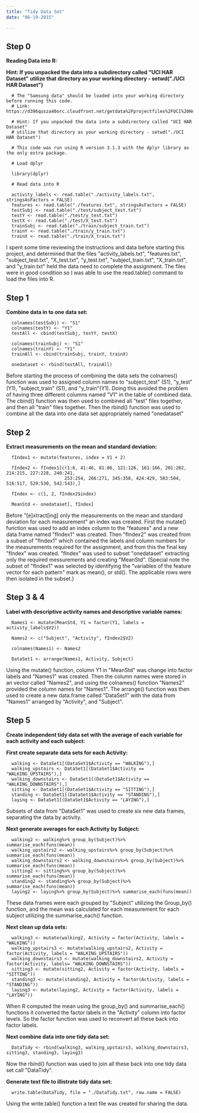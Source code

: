 ```yaml
---
title: "Tidy Data Set"
date: "06-19-2015"

---
```



## Step 0


**Reading Data into R:**

**Hint: If you unpacked the data into a subdirectory called "UCI HAR Dataset" utilize that directory as your working directory - setwd("./UCI HAR Dataset")**


      # The "Samsung data" should be loaded into your working directory before running this code.
      # Link: https://d396qusza40orc.cloudfront.net/getdata%2Fprojectfiles%2FUCI%20HAR%20Dataset.zip
      
      # Hint: If you unpacked the data into a subdirectory called "UCI HAR Dataset" 
      # utilize that directory as your working directory - setwd("./UCI HAR Dataset")

      # This code was run using R version 3.1.3 with the dplyr library as the only extra package. 

      # Load dplyr

      library(dplyr)

      # Read data into R 

      activity_labels <- read.table("./activity_labels.txt", stringsAsFactors = FALSE)
      features <- read.table("./features.txt", stringsAsFactors = FALSE)
      testSubj <- read.table("./test/subject_test.txt")
      testY <- read.table("./test/y_test.txt")
      testX <- read.table("./test/X_test.txt")
      trainSubj <- read.table("./train/subject_train.txt")
      trainY <- read.table("./train/y_train.txt")
      trainX <- read.table("./train/X_train.txt")


I spent some time reviewing the instructions and data before starting this project, and determined that the files "activity_labels.txt", "features.txt", "subject_test.txt", "X_test.txt", "y_test.txt", "subject_train.txt", "X_train.txt", and "y_train.txt" held the data need to complete the assignment.  The files were in good condition so I was able to use the read.table() command to load the files into R. 



## Step 1

**Combine data in to one data set:**

      colnames(testSubj) <- "S1"
      colnames(testY) <- "Y1"
      testAll <- cbind(testSubj, testY, testX)

      colnames(trainSubj) <- "S1"
      colnames(trainY) <- "Y1"
      trainAll <- cbind(trainSubj, trainY, trainX)

      onedataset <- rbind(testAll, trainAll)


Before starting the process of combining the data sets the colnames() function was used to assigned column names to "subject_test" (S1), "y_test" (Y1), "subject_train" (S1), and "y_train"(Y1).  Doing this avoided the problem of having three different columns named "V1" in the table of combined data.  The cbind() function was then used to combined all "test" files together, and then all "train" files together.  Then the rbind() function was used to combine all the data into one data set appropriately named "onedataset"  


## Step 2

**Extract measurements on the mean and standard deviation:**


      fIndex1 <- mutate(features, index = V1 + 2)

      fIndex2 <- fIndex1[c(1:6, 41:46, 81:86, 121:126, 161:166, 201:202, 214:215, 227:228, 240:241,
                          253:254, 266:271, 345:350, 424:429, 503:504, 516:517, 529:530, 542:543),]
                    
      fIndex <- c(1, 2, fIndex2$index)

      MeanStd <- onedataset[, fIndex]


Before "[e]xtract[ing] only the measurements on the mean and standard deviation for each measurement" an index was created.  First the mutate() function was used to add an index column to the "features" and a new data.frame named  "fIndex1" was created.  Then "fIndex2" was created from a subset of "fIndex1" which contained the labels and column numbers for the measurements required for the assignment, and from this the final key "fIndex" was created.  "fIndex"  was used to subset "onedataset" extracting only the required messurements and creating "MeanStd".  (Special note the subset of "fIndex1" was selected by identifying the "variables of the feature vector for each pattern" mark as mean(), or std().  The applicable rows were then isolated in the subset.)    



## Step 3 & 4

**Label with descriptive activity names and descriptive variable names:**


      Names1 <- mutate(MeanStd, Y1 = factor(Y1, labels = activity_labels$V2))

      Names2 <- c("Subject", "Activity", fIndex2$V2)

      colnames(Names1) <- Names2

      DataSet1 <- arrange(Names1, Activity, Subject)


Using the mutate() function, column Y1 in "MeanStd"  was change into factor labels and "Names1" was created.  Then the column names were stored in an vector called "Names2", and using the colnames() function "Names2" provided the column names for "Names1".  The arrange() function was then used to create a new data.frame called "DataSet1" with the data from "Names1" arranged by "Activity", and "Subject". 


## Step 5


**Create independent tidy data set with the average of each variable for each activity and each subject:**


**First create separate data sets for each Activity:**


      walking <- DataSet1[(DataSet1$Activity == "WALKING"),]
      walking_upstairs <- DataSet1[(DataSet1$Activity == "WALKING_UPSTAIRS"),]
      walking_downstairs <- DataSet1[(DataSet1$Activity == "WALKING_DOWNSTAIRS"),]
      sitting <- DataSet1[(DataSet1$Activity == "SITTING"),]
      standing <- DataSet1[(DataSet1$Activity == "STANDING"),]
      laying <- DataSet1[(DataSet1$Activity == "LAYING"),]

Subsets of data from "DataSet1" was used to create six new data frames, separating the data by activity. 


**Next generate averages for each Activity by Subject:**


      walking2 <- walking%>% group_by(Subject)%>% summarise_each(funs(mean))
      walking_upstairs2 <- walking_upstairs%>% group_by(Subject)%>% summarise_each(funs(mean))
      walking_downstairs2 <- walking_downstairs%>% group_by(Subject)%>% summarise_each(funs(mean))
      sitting2 <- sitting%>% group_by(Subject)%>% summarise_each(funs(mean))
      standing2 <- standing%>% group_by(Subject)%>% summarise_each(funs(mean))
      laying2 <- laying%>% group_by(Subject)%>% summarise_each(funs(mean))


These data frames were each grouped by "Subject" utilizing the Group_by() function, and the mean was calculated for each measurement for each subject utilizing the summarise_each() function.


**Next clean up data sets:**


      walking3 <- mutate(walking2, Activity = factor(Activity, labels = "WALKING"))
      walking_upstairs3 <- mutate(walking_upstairs2, Activity = factor(Activity, labels = "WALKING_UPSTAIRS"))
      walking_downstairs3 <- mutate(walking_downstairs2, Activity = factor(Activity, labels= "WALKING_DOWNSTAIRS"))
      sitting3 <- mutate(sitting2, Activity = factor(Activity, labels = "SITTING"))
      standing3 <- mutate(standing2, Activity = factor(Activity, labels = "STANDING"))
      laying3 <- mutate(laying2, Activity = factor(Activity, labels = "LAYING"))

When R computed the mean using the group_by() and summarise_each() functions it converted the factor labels in the "Activity" column into factor levels.  So the factor function was used to reconvert all these back into factor labels.


**Next combine data into one tidy data set:**


      DataTidy <- rbind(walking3, walking_upstairs3, walking_downstairs3, sitting3, standing3, laying3)

Now the rbind() function was used to join all these back into one tidy data set call "DataTidy".

**Generate text file to illistrate tidy data set:**


      write.table(DataTidy, file = "./DataTidy.txt", row.name = FALSE)

Using the write.table() function a text file was created for sharing the data.




